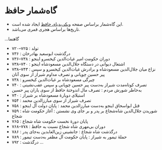 # گاه‌شمار حافظ

- این گاه‌شمار براساس صفحه [ویکی‌پدیای حافظ](https://w.wiki/A8Y3) ایجاد شده است.
- تاریخ‌ها براساس هجری قمری می‌باشد.

...گاهنما
- ۷۲۰–۷۲۵
  : تولد
- ۷۳۶
  : درگذشت ابوسعید بهادرخان
- ۷۳۶–۷۳۸
  : دوران حکومت امیر غیاث‌الدین کیخسرو اینجو
- ۷۳۸–۷۴۰
  : اشتغال دیوانی در دستگاه جلال‌الدین مسعودشاه اینجو
- ۷۳۸–۷۴۳
  : نزاع میان جلال‌الدین مسعودشاه و برادرش غیاث‌الدین کیخسرو و سپس پیر حسین چوپانی و تصرف مداوم شیراز از سوی آنان
- ۷۳۸
  : چیرگی مسعودشاه بر غیاث‌الدین کیخسرو
- ۷۴۰
  : تصرف کوتاه‌مدت شیراز به‌دست پیر حسین چوپانی و سپس عقب‌نشینی به‌خاطر شورش مردم
  : تصرف مال اندوختهٔ حافظ از سوی یاران پیر حسین
- ۷۴۰
  : استیلای دوبارهٔ مسعودشاه بر شیراز
- ۷۵۴
  : تصرف شیراز از سوی مبارزالدین محمد
- ۷۵۸
  : قتل ابواسحاق اینجو به‌دست مبارزالدین محمد
  : پایان دولت آل اینجو
- ۷۵۹
  : شوریدن جلال‌الدین شاه‌شجاع بر پدر و بر جای وی نشستن
  : آغاز حکومت شاه شجاع
- ۷۶۵
  : پایان دورهٔ نخست حکومت شاه شجاع
- ۷۶۸–۷۷۸
  : دوران بی‌مهری شاه شجاع نسبت به حافظ
- ۷۸۶
  : درگذشت شاه شجاع
  : جانشینی زین‌العابدین به‌جای پدر
- ۷۸۹
  : حملهٔ تیمور به شیراز
  : پایان حکومت آل مظفر به‌دست تیمور
- ۷۹۲
  : درگذشت
...